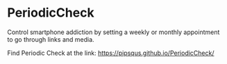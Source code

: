 # PeriodicCheck
Control smartphone addiction by setting a weekly or monthly appointment to go through links and media.

Find Periodic Check at the link: https://pipsqus.github.io/PeriodicCheck/
